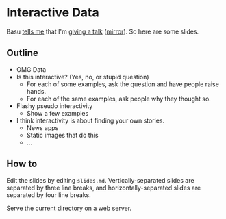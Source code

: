 Interactive Data
===

Basu [tells me](https://www.facebook.com/photo.php?fbid=10151604466650452&set=p.10151604466650452&type=1)
that I'm [giving a talk](https://sphotos-a.xx.fbcdn.net/hphotos-prn1/64128_10151604466650452_924988096_n.jpg) ([mirror](poster.jpg)).
So here are some slides.

## Outline

* OMG Data
* Is this interactive? (Yes, no, or stupid question)
  * For each of some examples, ask the question and have people raise hands.
  * For each of the same examples, ask people why they thought so.
* Flashy pseudo interactivity
  * Show a few examples
* I think interactivity is about finding your own stories.
  * News apps
  * Static images that do this
  * ...

## How to
Edit the slides by editing `slides.md`. Vertically-separated slides are
separated by three line breaks, and horizontally-separated slides are separated
by four line breaks.

Serve the current directory on a web server.
